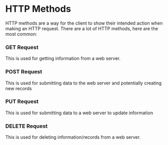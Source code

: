 # HTTP Methods

HTTP methods are a way for the client to show their intended action when making an HTTP request. There are a lot of HTTP methods, here are the most common:

### GET Request

This is used for getting information from a web server.

### POST Request

This is used for submitting data to the web server and potentially creating new records

### PUT Request

This is used for submitting data to a web server to update information

### DELETE Request

This is used for deleting information/records from a web server.